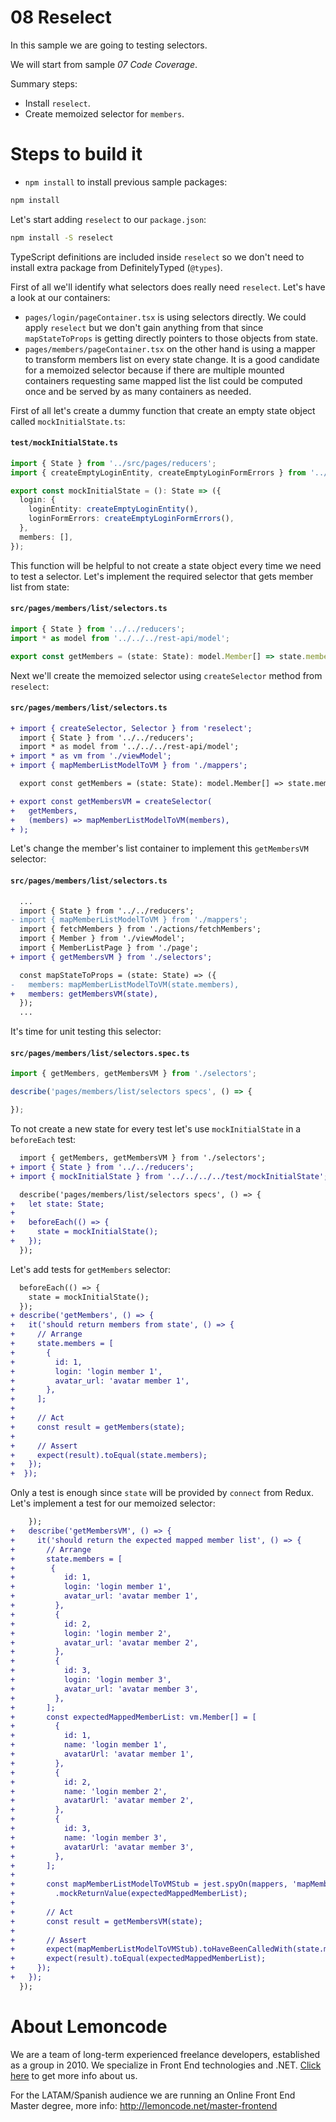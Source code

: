 # 08 Reselect

In this sample we are going to testing selectors.

We will start from sample _07 Code Coverage_.

Summary steps:
 - Install `reselect`.
 - Create memoized selector for `members`.

# Steps to build it

- `npm install` to install previous sample packages:

```bash
npm install
```

Let's start adding `reselect` to our `package.json`:

```bash
npm install -S reselect
```

TypeScript definitions are included inside `reselect` so we don't need to install extra package from DefinitelyTyped (`@types`).

First of all we'll identify what selectors does really need `reselect`. Let's have a look at our containers:

- `pages/login/pageContainer.tsx` is using selectors directly. We could apply `reselect` but we don't gain anything from that since `mapStateToProps` is getting directly pointers to those objects from state.
- `pages/members/pageContainer.tsx` on the other hand is using a mapper to transform members list on every state change. It is a good candidate for a memoized selector because if there are multiple mounted containers requesting same mapped list the list could be computed once and be served by as many containers as needed.

First of all let's create a dummy function that create an empty state object called `mockInitialState.ts`:

#### `test/mockInitialState.ts`

```ts
import { State } from '../src/pages/reducers';
import { createEmptyLoginEntity, createEmptyLoginFormErrors } from '../src/pages/login/viewModel';

export const mockInitialState = (): State => ({
  login: {
    loginEntity: createEmptyLoginEntity(),
    loginFormErrors: createEmptyLoginFormErrors(),
  },
  members: [],
});
```

This function will be helpful to not create a state object every time we need to test a selector. Let's implement the required selector that gets member list from state:

#### `src/pages/members/list/selectors.ts`

```ts
import { State } from '../../reducers';
import * as model from '../../../rest-api/model';

export const getMembers = (state: State): model.Member[] => state.members;
```

Next we'll create the memoized selector using `createSelector` method from `reselect`:

#### `src/pages/members/list/selectors.ts`

```diff
+ import { createSelector, Selector } from 'reselect';
  import { State } from '../../reducers';
  import * as model from '../../../rest-api/model';
+ import * as vm from './viewModel';
+ import { mapMemberListModelToVM } from './mappers';

  export const getMembers = (state: State): model.Member[] => state.members;

+ export const getMembersVM = createSelector(
+   getMembers,
+   (members) => mapMemberListModelToVM(members),
+ );
```

Let's change the member's list container to implement this `getMembersVM` selector:

#### `src/pages/members/list/selectors.ts`

```diff
  ...
  import { State } from '../../reducers';
- import { mapMemberListModelToVM } from './mappers';
  import { fetchMembers } from './actions/fetchMembers';
  import { Member } from './viewModel';
  import { MemberListPage } from './page';
+ import { getMembersVM } from './selectors';

  const mapStateToProps = (state: State) => ({
-   members: mapMemberListModelToVM(state.members),
+   members: getMembersVM(state),
  });
  ...
```

It's time for unit testing this selector:

#### `src/pages/members/list/selectors.spec.ts`

```ts
import { getMembers, getMembersVM } from './selectors';

describe('pages/members/list/selectors specs', () => {

});
```

To not create a new state for every test let's use `mockInitialState` in a `beforeEach` test:

```diff
  import { getMembers, getMembersVM } from './selectors';
+ import { State } from '../../reducers';
+ import { mockInitialState } from '../../../../test/mockInitialState';

  describe('pages/members/list/selectors specs', () => {
+   let state: State;
+
+   beforeEach(() => {
+     state = mockInitialState();
+   });
  });
```

Let's add tests for `getMembers` selector:

```diff
  beforeEach(() => {
    state = mockInitialState();
  });
+ describe('getMembers', () => {
+   it('should return members from state', () => {
+     // Arrange
+     state.members = [
+       {
+         id: 1,
+         login: 'login member 1',
+         avatar_url: 'avatar member 1',
+       },
+     ];
+
+     // Act
+     const result = getMembers(state);
+
+     // Assert
+     expect(result).toEqual(state.members);
+   });
+  });
```

Only a test is enough since `state` will be provided by `connect` from Redux. Let's implement a test for our memoized selector:

```diff
    });
+   describe('getMembersVM', () => {
+     it('should return the expected mapped member list', () => {
+       // Arrange
+       state.members = [
+        {
+           id: 1,
+           login: 'login member 1',
+           avatar_url: 'avatar member 1',
+         },
+         {
+           id: 2,
+           login: 'login member 2',
+           avatar_url: 'avatar member 2',
+         },
+         {
+           id: 3,
+           login: 'login member 3',
+           avatar_url: 'avatar member 3',
+         },
+       ];
+       const expectedMappedMemberList: vm.Member[] = [
+         {
+           id: 1,
+           name: 'login member 1',
+           avatarUrl: 'avatar member 1',
+         },
+         {
+           id: 2,
+           name: 'login member 2',
+           avatarUrl: 'avatar member 2',
+         },
+         {
+           id: 3,
+           name: 'login member 3',
+           avatarUrl: 'avatar member 3',
+         },
+       ];
+
+       const mapMemberListModelToVMStub = jest.spyOn(mappers, 'mapMemberListModelToVM')
+         .mockReturnValue(expectedMappedMemberList);
+
+       // Act
+       const result = getMembersVM(state);
+
+       // Assert
+       expect(mapMemberListModelToVMStub).toHaveBeenCalledWith(state.members);
+       expect(result).toEqual(expectedMappedMemberList);
+     });
+   });
  });
```

# About Lemoncode

We are a team of long-term experienced freelance developers, established as a group in 2010.
We specialize in Front End technologies and .NET. [Click here](http://lemoncode.net/services/en/#en-home) to get more info about us.

For the LATAM/Spanish audience we are running an Online Front End Master degree, more info: http://lemoncode.net/master-frontend
